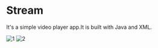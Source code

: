 # Stream
It's a simple video player app.It is built with Java and XML.


![1](https://user-images.githubusercontent.com/69250764/107115784-fe8c7b00-6894-11eb-9382-bd77787f0e0d.jpeg)
![2](https://user-images.githubusercontent.com/69250764/107115785-00563e80-6895-11eb-8dd2-e04ece0b7b55.jpeg)

